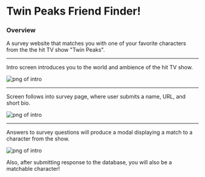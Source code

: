  # Twin Peaks Friend Finder!

### Overview

A survey website that matches you with one of your favorite characters from the the hit TV show "Twin Peaks".


------------------------------------------------------------------------------------------------------------------------------

Intro screen introduces you to the world and ambience of the hit TV show.

![png of intro](https://github.com/saresende/friend-finder/blob/master/app/assets/images/friend-finder1.png)


------------------------------------------------------------------------------------------------------------------------------

Screen follows into survey page, where user submits a name, URL, and short bio.

![png of intro](https://github.com/saresende/friend-finder/blob/master/app/assets/images/friend-finder2.png)


------------------------------------------------------------------------------------------------------------------------------

Answers to survey questions will produce a modal displaying a match to a character from the show.

![png of intro](https://github.com/saresende/friend-finder/blob/master/app/assets/images/friend-finder3.png)

Also, after submitting response to the database, you will also be a matchable character!
